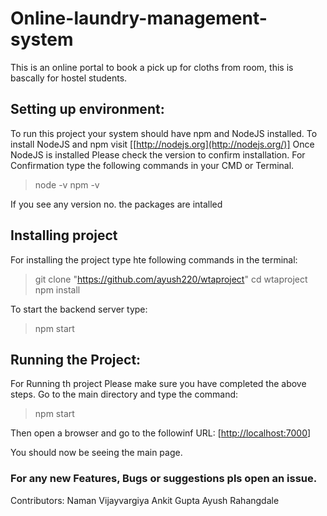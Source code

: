 # Online-laundry-management-system
This is an online portal to book a pick up for cloths from room, this is bascally for hostel students.


## Setting up environment:
To run this project your system should have npm and NodeJS installed.
To install NodeJS and npm visit [[http://nodejs.org](http://nodejs.org/)]
Once NodeJS is installed Please check the version to confirm installation.
For Confirmation type the following commands in your CMD or Terminal.
>node -v
>npm -v

If you see any version no. the packages are intalled

##  Installing project
For installing the project type hte following commands in the terminal:
>git clone "https://github.com/ayush220/wtaproject"
>cd wtaproject
>npm install

To start the backend server type:
>npm start

## Running the Project:
For Running th project Please make sure you have completed the above steps.
Go to the main directory and type the command:
>npm start

Then open a browser and go to the followinf URL:
[[http://localhost:7000](http://localhost:7000/)]

You should now be seeing the main page. 

### For any new Features, Bugs or suggestions pls open an issue.

Contributors:
Naman Vijayvargiya
Ankit Gupta
Ayush Rahangdale
